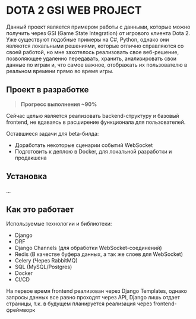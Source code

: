 # DOTA 2 GSI WEB PROJECT
Данный проект является примером работы с данными, которые можно получить через GSI (Game State Integration) от игрового клиента Dota 2. Уже существуют подобные примеры на C#, Python, однако они являются локальными решениями, которые отлично справляются со своей работой, но мне захотелось реализовать свое веб-решение, позволяющее удаленно передавать, хранить, анализировать свои данные по играм и, что самое важное, отображать их пользователю в реальном времени прямо во время игры.

## Проект в разработке
> **Прогресс выполнения ~90%**


Сейчас целью является реализовать backend-структуру и базовый frontend, не вдаваясь в расширение функционала для пользователей.

Оставшиеся задачи для beta-билда:
- Доработать некоторые сценарии событий WebSocket
- Подготовить к деплою в Docker, для локальной разработки и продакшена


## Установка
...

## Как это работает
Используемые технологии и библиотеки:
- Django
- DRF
- Django Channels (для обработки WebSocket-соединений)
- Redis (В качестве буфера данных, а так же слоев для WebSocket)
- Celery (Через RabbitMQ)
- SQL (MySQL/Postgres)
- Docker
- CI/CD

На первое время frontend реализован через Django Templates, однако запросы данных все равно проходят через API, Django лишь отдает страницы, т.к. в будущем планируется реализация через frontend-фреймворк

